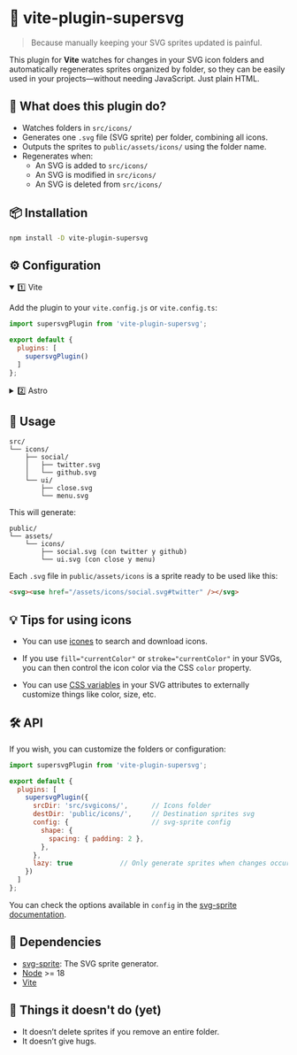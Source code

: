 # 🧪 vite-plugin-supersvg

> Because manually keeping your SVG sprites updated is painful.

This plugin for **Vite** watches for changes in your SVG icon folders and automatically regenerates sprites organized by folder, so they can be easily used in your projects—without needing JavaScript. Just plain HTML.

## 🧠 What does this plugin do?

- Watches folders in `src/icons/`
- Generates one `.svg` file (SVG sprite) per folder, combining all icons.
- Outputs the sprites to `public/assets/icons/` using the folder name.
- Regenerates when:
  - An SVG is added to `src/icons/`
  - An SVG is modified in `src/icons/`
  - An SVG is deleted from `src/icons/`

## 📦 Installation

```bash
npm install -D vite-plugin-supersvg
```

## ⚙️ Configuration

<details name="config" open>
  <summary>1️⃣ Vite</summary>

Add the plugin to your `vite.config.js` or `vite.config.ts`:

```js
import supersvgPlugin from 'vite-plugin-supersvg';

export default {
  plugins: [
    supersvgPlugin()
  ]
};
```

</details>
<details name="config">
  <summary>2️⃣ Astro</summary>

If you're using Astro, you can also use this plugin—Astro runs on Vite:

```js
import { defineConfig } from "astro/config";
import supersvgPlugin from 'vite-plugin-supersvg';

export default defineConfig({
  vite: {
    plugins: [
      supersvgPlugin()
    ]
  }
});
```
</details>

## 📁 Usage

```
src/
└── icons/
    ├── social/
    │   ├── twitter.svg
    │   └── github.svg
    └── ui/
        ├── close.svg
        └── menu.svg
```

This will generate:

```
public/
└── assets/
    └── icons/
        ├── social.svg (con twitter y github)
        └── ui.svg (con close y menu)
```

Each `.svg` file in `public/assets/icons` is a sprite ready to be used like this:

```html
<svg><use href="/assets/icons/social.svg#twitter" /></svg>
```

## 💡 Tips for using icons

- You can use [icones](https://icones.js.org/) to search and download icons.

- If you use `fill="currentColor"` or `stroke="currentColor"` in your SVGs, you can then control the icon color via the CSS `color` property.

- You can use [CSS variables](https://lenguajecss.com/css/variables-css/css-custom-properties/) in your SVG attributes to externally customize things like color, size, etc.

## 🛠 API

If you wish, you can customize the folders or configuration:

```js
import supersvgPlugin from 'vite-plugin-supersvg';

export default {
  plugins: [
    supersvgPlugin({
      srcDir: 'src/svgicons/',      // Icons folder
      destDir: 'public/icons/',     // Destination sprites svg
      config: {                     // svg-sprite config
        shape: {
          spacing: { padding: 2 },
        },
      },
      lazy: true            // Only generate sprites when changes occur
    })
  ]
};
```

You can check the options available in `config` in the [svg-sprite documentation](https://github.com/svg-sprite/svg-sprite?tab=readme-ov-file#configuration-basics).

## 📡 Dependencies

- [svg-sprite](https://github.com/svg-sprite/svg-sprite): The SVG sprite generator.
- [Node](https://nodejs.org/) >= 18
- [Vite](https://vite.dev/)

## 🧼 Things it doesn't do (yet)

- It doesn’t delete sprites if you remove an entire folder.
- It doesn’t give hugs.
